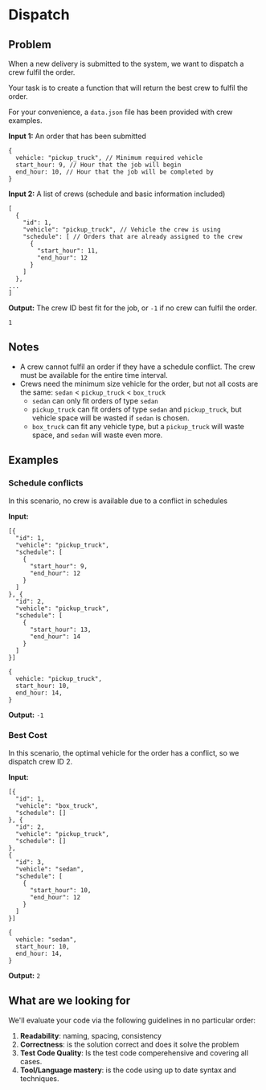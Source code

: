 # Dispatch

## Problem

When a new delivery is submitted to the system, we want to dispatch a crew fulfil the order.

Your task is to create a function that will return the best crew to fulfil the order.

For your convenience, a `data.json` file has been provided with crew examples.

**Input 1:** An order that has been submitted

```
{
  vehicle: "pickup_truck", // Minimum required vehicle
  start_hour: 9, // Hour that the job will begin
  end_hour: 10, // Hour that the job will be completed by
}
```

**Input 2:** A list of crews (schedule and basic information included)

```
[
  {
    "id": 1,
    "vehicle": "pickup_truck", // Vehicle the crew is using
    "schedule": [ // Orders that are already assigned to the crew
      {
        "start_hour": 11,
        "end_hour": 12
      }
    ]
  },
...
]
```

**Output:** The crew ID best fit for the job, or `-1` if no crew can fulfil the order.

```
1
```

## Notes

- A crew cannot fulfil an order if they have a schedule conflict. The crew must be available for the entire time interval.
- Crews need the minimum size vehicle for the order, but not all costs are the same: `sedan` < `pickup_truck` < `box_truck`
  - `sedan` can only fit orders of type `sedan`
  - `pickup_truck` can fit orders of type `sedan` and `pickup_truck`, but vehicle space will be wasted if `sedan` is chosen.
  - `box_truck` can fit any vehicle type, but a `pickup_truck` will waste space, and `sedan` will waste even more.

## Examples

### Schedule conflicts

In this scenario, no crew is available due to a conflict in schedules

**Input:**

```
[{
  "id": 1,
  "vehicle": "pickup_truck",
  "schedule": [
    {
      "start_hour": 9,
      "end_hour": 12
    }
  ]
}, {
  "id": 2,
  "vehicle": "pickup_truck",
  "schedule": [
    {
      "start_hour": 13,
      "end_hour": 14
    }
  ]
}]

{
  vehicle: "pickup_truck",
  start_hour: 10,
  end_hour: 14,
}
```

**Output:** `-1`

### Best Cost

In this scenario, the optimal vehicle for the order has a conflict, so we dispatch crew ID 2.

**Input:**

```
[{
  "id": 1,
  "vehicle": "box_truck",
  "schedule": []
}, {
  "id": 2,
  "vehicle": "pickup_truck",
  "schedule": []
},
{
  "id": 3,
  "vehicle": "sedan",
  "schedule": [
    {
      "start_hour": 10,
      "end_hour": 12
    }
  ]
}]

{
  vehicle: "sedan",
  start_hour: 10,
  end_hour: 14,
}
```

**Output:** `2`

## What are we looking for

We'll evaluate your code via the following guidelines in no particular order:

1. **Readability**: naming, spacing, consistency
2. **Correctness**: is the solution correct and does it solve the problem
3. **Test Code Quality**: Is the test code comperehensive and covering all cases.
4. **Tool/Language mastery**: is the code using up to date syntax and techniques.
